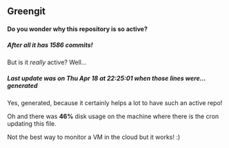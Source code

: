 ## Greengit

#### Do you wonder why this repository is so active?

##### After all it has 1586 commits!

But is it *really* active? Well...

##### Last update was on Thu Apr 18 at 22:25:01 when those lines were... generated

Yes, generated, because it certainly helps a lot to have such an active repo!

Oh and there was **46%** disk usage on the machine
where there is the cron updating this file.

Not the best way to monitor a VM in the cloud but it works! :)
